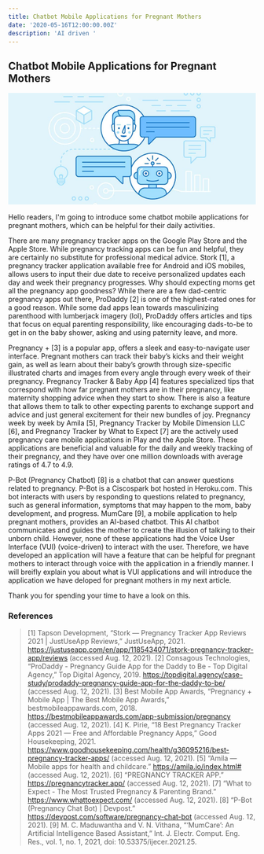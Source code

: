 ```yaml
---
title: Chatbot Mobile Applications for Pregnant Mothers
date: '2020-05-16T12:00:00.00Z'
description: 'AI driven '
---
```


## Chatbot Mobile Applications for Pregnant Mothers

![Mountain](./image.jpg)

Hello readers, I'm going to introduce some chatbot mobile applications for pregnant mothers, which can be helpful for their daily activities.

There are many pregnancy tracker apps on the Google Play Store and the Apple Store. While pregnancy tracking apps can be fun and helpful, they are certainly no substitute for professional medical advice. Stork [1], a pregnancy tracker application available free for Android and iOS mobiles, allows users to input their due date to receive personalized updates each day and week their pregnancy progresses. Why should expecting moms get all the pregnancy app goodness? While there are a few dad-centric pregnancy apps out there, ProDaddy [2] is one of the highest-rated ones for a good reason. While some dad apps lean towards masculinizing parenthood with lumberjack imagery (lol), ProDaddy offers articles and tips that focus on equal parenting responsibility, like encouraging dads-to-be to get in on the baby shower, asking and using paternity leave, and more. 

Pregnancy + [3] is a popular app, offers a sleek and easy-to-navigate user interface. Pregnant mothers can track their baby’s kicks and their weight gain, as well as learn about their baby’s growth through size-specific illustrated charts and images from every angle through every week of their pregnancy. Pregnancy Tracker & Baby App [4] features specialized tips that correspond with how far pregnant mothers are in their pregnancy, like maternity shopping advice when they start to show. There is also a feature that allows them to talk to other expecting parents to exchange support and advice and just general excitement for their new bundles of joy. Pregnancy week by week by Amila [5], Pregnancy Tracker by Mobile Dimension LLC [6], and Pregnancy Tracker by What to Expect [7] are the actively used pregnancy care mobile applications in Play and the Apple Store. These applications are beneficial and valuable for the daily and weekly tracking of their pregnancy, and they have over one million downloads with average ratings of 4.7 to 4.9.

P-Bot (Pregnancy Chatbot) [8] is a chatbot that can answer questions related to pregnancy. P-Bot is a Ciscospark bot hosted in Heroku.com. This bot interacts with users by responding to questions related to pregnancy, such as general information, symptoms that may happen to the mom, baby development, and progress. MumCare [9], a mobile application to help pregnant mothers, provides an AI-based chatbot. This AI chatbot communicates and guides the mother to create the illusion of talking to their unborn child. However, none of these applications had the Voice User Interface (VUI) (voice-driven) to interact with the user. Therefore, we have developed an application will have a feature that can be helpful for pregnant mothers to interact through voice with the application in a friendly manner. I will breifly explain you about what is VUI applications and will introduce the application we have deloped for pregnant mothers in my next article.

Thank you for spending your time to have a look on this.


### References

>[1] Tapson Development, “Stork — Pregnancy Tracker App Reviews 2021 | JustUseApp Reviews,” JustUseApp, 2021. https://justuseapp.com/en/app/1185434071/stork-pregnancy-tracker-app/reviews (accessed Aug. 12, 2021).
>[2] Consagous Technologies, “ProDaddy - Pregnancy Guide App for the Daddy to Be - Top Digital Agency,” Top Digital Agency, 2019. https://topdigital.agency/case-study/prodaddy-pregnancy-guide-app-for-the-daddy-to-be/ (accessed Aug. 12, 2021).
>[3] Best Mobile App Awards, “Pregnancy + Mobile App | The Best Mobile App Awards,” bestmobileappawards.com, 2018. https://bestmobileappawards.com/app-submission/pregnancy (accessed Aug. 12, 2021).
>[4] K. Pirie, “18 Best Pregnancy Tracker Apps 2021 — Free and Affordable Pregnancy Apps,” Good Housekeeping, 2021. https://www.goodhousekeeping.com/health/g36095216/best-pregnancy-tracker-apps/ (accessed Aug. 12, 2021).
>[5] “Amila — Mobile apps for health and childcare.” https://amila.io/index.html# (accessed Aug. 12, 2021).
>[6] “PREGNANCY TRACKER APP.” https://pregnancytracker.app/ (accessed Aug. 12, 2021).
>[7] “What to Expect - The Most Trusted Pregnancy & Parenting Brand.” https://www.whattoexpect.com/ (accessed Aug. 12, 2021).
>[8] “P-Bot (Pregnancy Chat Bot) | Devpost.” https://devpost.com/software/pregnancy-chat-bot (accessed Aug. 12, 2021).
>[9] M. C. Maduwantha and V. N. Vithana, “‘MumCare’: An Artificial Intelligence Based Assistant,” Int. J. Electr. Comput. Eng. Res., vol. 1, no. 1, 2021, doi: 10.53375/ijecer.2021.25.



